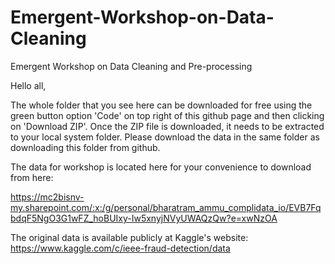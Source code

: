# Emergent-Workshop-on-Data-Cleaning
Emergent Workshop on Data Cleaning and Pre-processing

Hello all, 


The whole folder that you see here can be downloaded for free using the green button option 'Code' on top right of this github page and then clicking on 'Download ZIP'. Once the ZIP file is downloaded, it needs to be extracted to your local system folder. Please download the data in the same folder as downloading this folder from github.


The data for workshop is located here for your convenience to download from here:

https://mc2bisnv-my.sharepoint.com/:x:/g/personal/bharatram_ammu_complidata_io/EVB7FqbdqF5NgO3G1wFZ_hoBUIxy-Iw5xnyjNVyUWAQzQw?e=xwNzOA


The original data is available publicly at Kaggle's website:
https://www.kaggle.com/c/ieee-fraud-detection/data
